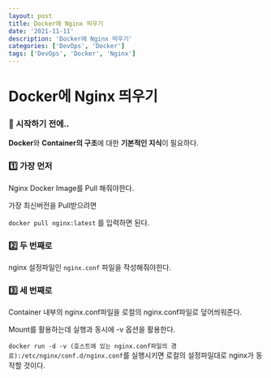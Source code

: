 ```yaml
---
layout: post
title: Docker에 Nginx 띄우기
date: '2021-11-11'
description: 'Docker에 Nginx 띄우기'
categories: ['DevOps', 'Docker']
tags: ['DevOps', 'Docker', 'Nginx']
---
```

# Docker에 Nginx 띄우기

### 🎊 시작하기 전에..

**Docker**와 **Container의 구조**에 대한 **기본적인 지식**이 필요하다.

### 1️⃣ 가장 먼저

Nginx Docker Image를 Pull 해줘야한다.

가장 최신버전을 Pull받으려면

`docker pull nginx:latest` 를 입력하면 된다.

### 2️⃣ 두 번째로

nginx 설정파일인 `nginx.conf` 파일을 작성해줘야한다. 

### 3️⃣ 세 번째로

Container 내부의 nginx.conf파일을 로컬의 nginx.conf파일로 덮어씌워준다.

Mount를 활용하는데 실행과 동시에 -v 옵션을 활용한다.

`docker run -d -v (호스트에 있는 nginx.conf파일의 경로):/etc/nginx/conf.d/nginx.conf`를 실행시키면 로컬의 설정파일대로 nginx가 동작할 것이다.
